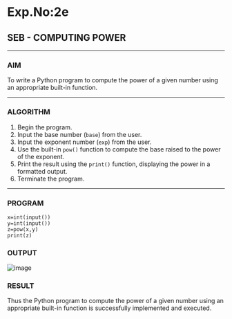 # Exp.No:2e  
## SEB - COMPUTING POWER

---

### AIM  
To write a Python program to compute the power of a given number using an appropriate built-in function.

---

### ALGORITHM

1. Begin the program.  
2. Input the base number (`base`) from the user.  
3. Input the exponent number (`exp`) from the user.  
4. Use the built-in `pow()` function to compute the base raised to the power of the exponent.  
5. Print the result using the `print()` function, displaying the power in a formatted output.  
6. Terminate the program.

---

### PROGRAM
```
x=int(input())
y=int(input())
z=pow(x,y)
print(z)
```
### OUTPUT
![image](https://github.com/user-attachments/assets/d06c0067-a48b-49b7-8611-6a3e4224ab6c)

### RESULT
Thus the Python program to compute the power of a given number using an appropriate built-in function is successfully implemented and executed.
